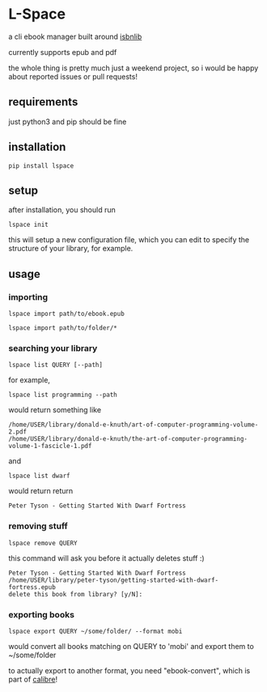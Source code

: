 # L-Space

a cli ebook manager built around [isbnlib](https://github.com/xlcnd/isbnlib)

currently supports epub and pdf


the whole thing is pretty much just a weekend project, so i would be happy about reported issues or pull requests!


## requirements

just python3 and pip should be fine


## installation

`pip install lspace`


## setup 

after installation, you should run

`lspace init`

this will setup a new configuration file, which you can edit to specify the structure of your library, for example.


## usage

### importing

`lspace import path/to/ebook.epub`

`lspace import path/to/folder/*`

### searching your library

`lspace list QUERY [--path]`

for example, 

`lspace list programming --path`

would return something like

    /home/USER/library/donald-e-knuth/art-of-computer-programming-volume-2.pdf
    /home/USER/library/donald-e-knuth/the-art-of-computer-programming-volume-1-fascicle-1.pdf

and 

`lspace list dwarf`

would return return

    Peter Tyson - Getting Started With Dwarf Fortress

### removing stuff

`lspace remove QUERY`

this command will ask you before it actually deletes stuff :)

    Peter Tyson - Getting Started With Dwarf Fortress
    /home/USER/library/peter-tyson/getting-started-with-dwarf-fortress.epub
    delete this book from library? [y/N]:

### exporting books


`lspace export QUERY ~/some/folder/ --format mobi`

would convert all books matching on QUERY to 'mobi' and export them to ~/some/folder

to actually export to another format, you need "ebook-convert", which is part of [calibre](https://calibre-ebook.com/)!

